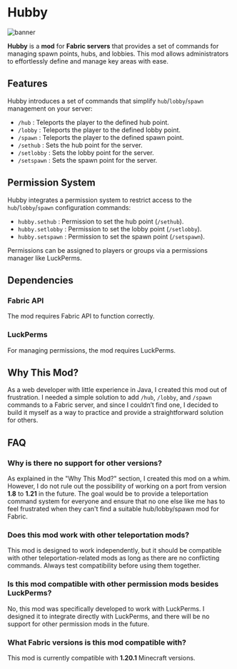 # Hubby

![banner](https://github.com/user-attachments/assets/eb1136a1-c771-4650-a601-8f45993e3c61)


**Hubby** is a **mod** for **Fabric servers** that provides a set of commands for managing spawn points, hubs, and lobbies. This mod allows administrators to effortlessly define and manage key areas with ease.

## Features

Hubby introduces a set of commands that simplify `hub`/`lobby`/`spawn` management on your server:

- `/hub` : Teleports the player to the defined hub point.
- `/lobby` : Teleports the player to the defined lobby point.
- `/spawn` : Teleports the player to the defined spawn point.
- `/sethub` : Sets the hub point for the server.
- `/setlobby` : Sets the lobby point for the server.
- `/setspawn` : Sets the spawn point for the server.

## Permission System

Hubby integrates a permission system to restrict access to the `hub`/`lobby`/`spawn` configuration commands:

- `hubby.sethub` : Permission to set the hub point (`/sethub`).
- `hubby.setlobby` : Permission to set the lobby point (`/setlobby`).
- `hubby.setspawn` : Permission to set the spawn point (`/setspawn`).

Permissions can be assigned to players or groups via a permissions manager like LuckPerms.

## Dependencies

### Fabric API
The mod requires Fabric API to function correctly.

### LuckPerms
For managing permissions, the mod requires LuckPerms.

## Why This Mod?

As a web developer with little experience in Java, I created this mod out of frustration. I needed a simple solution to add `/hub`, `/lobby`, and `/spawn` commands to a Fabric server, and since I couldn’t find one, I decided to build it myself as a way to practice and provide a straightforward solution for others.

## FAQ

### Why is there no support for other versions?

As explained in the "Why This Mod?" section, I created this mod on a whim. However, I do not rule out the possibility of working on a port from version **1.8** to **1.21** in the future. The goal would be to provide a teleportation command system for everyone and ensure that no one else like me has to feel frustrated when they can't find a suitable hub/lobby/spawn mod for Fabric.

### Does this mod work with other teleportation mods?

This mod is designed to work independently, but it should be compatible with other teleportation-related mods as long as there are no conflicting commands. Always test compatibility before using them together.

### Is this mod compatible with other permission mods besides LuckPerms?

No, this mod was specifically developed to work with LuckPerms. I designed it to integrate directly with LuckPerms, and there will be no support for other permission mods in the future.

### What Fabric versions is this mod compatible with?

This mod is currently compatible with **1.20.1** Minecraft versions.
